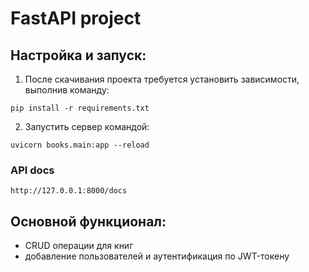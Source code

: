 # FastAPI project

## Настройка и запуск:
1. После скачивания проекта требуется установить зависимости, выполнив команду:
```
pip install -r requirements.txt
```
2. Запустить сервер командой:
```
uvicorn books.main:app --reload
```

### API docs
```
http://127.0.0.1:8000/docs
```

## Основной функционал:
+ CRUD операции для книг
+ добавление пользователей и аутентификация по JWT-токену 
